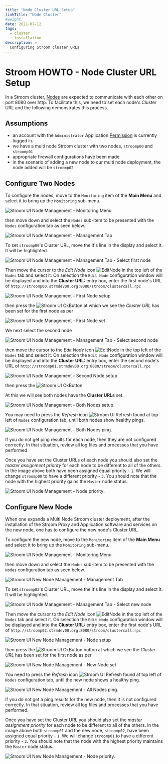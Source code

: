 ```yaml
---
title: "Node Cluster URL Setup"
linkTitle: "Node Cluster"
#weight:
date: 2021-07-12
tags: 
  - cluster
  - installation
description: >
  Configuring Stroom cluster URLs
---
```


# Stroom HOWTO - Node Cluster URL Setup
In a Stroom cluster, [Nodes](../../user-guide/nodes.md "Stroom Nodes") are expected to communicate with each other on port 8080 over http. To facilitate this, we need to set each node's Cluster URL and the following demonstrates this process.

## Assumptions
- an account with the `Administrator` Application [Permission](../../user-guide/roles.md "Stroom Application Permissions") is currently logged in.
- we have a multi node Stroom cluster with two nodes, `stroomp00` and `stroomp01`
- appropriate firewall configurations have been made
- in the scenario of adding a new node to our multi node deployment, the node added will be `stroomp02`

## Configure Two Nodes
To configure the nodes, move to the `Monitoring` item of the __Main Menu__ and select it to bring up the `Monitoring` sub-menu.

![Stroom UI Node Management - Monitoring Menu](../resources/UI-MonitoringSubmenu-00.png "Stroom UI Monitoring sub-menu")

then move down and select the `Nodes` sub-item to be presented with the `Nodes` configuration tab as seen below.

![Stroom UI Node Management - Management Tab](../resources/UI-NodeClusterSetup-01.png "Stroom UI Node Management - management tab")

To set `stroomp00`'s Cluster URL, move the it's line in the display and select it. It will be highlighted.

![Stroom UI Node Management - Management Tab - Select first node](../resources/UI-NodeClusterSetup-02.png "Stroom UI Node Management - select first node")

Then move the cursor to the _Edit Node_ icon ![EditNode](../resources/icons/edit.png "Edit Node") in the top left of
the `Nodes` tab and select it. On selection the `Edit Node` configuration window will be displayed and into
the __Cluster URL:__ entry box, enter the first node's URL of `http://stroomp00.strmdev00.org:8080/stroom/clustercall.rpc`

![Stroom UI Node Management - First Node setup](../resources/UI-NodeClusterSetup-03.png "Stroom UI Node Management - set clustercall url for first node")

then press the 
![Stroom UI OkButton](../resources/icons/buttonOk.png "Stroom UI OkButton")
at which we see the _Cluster URL_ has been set for the first node as per

![Stroom UI Node Management - First Node set](../resources/UI-NodeClusterSetup-04.png "Stroom UI Node Management - set clustercall url on first node")

We next select the second node

![Stroom UI Node Management - Management Tab - Select second node](../resources/UI-NodeClusterSetup-05.png "Stroom UI Node Management - select second node")

then move the cursor to the _Edit Node_ icon ![EditNode](../resources/icons/edit.png "Edit Node") in the top left of
the `Nodes` tab and select it. On selection the `Edit Node` configuration window will be displayed and into
the __Cluster URL:__ entry box, enter the second node's URL of `http://stroomp01.strmdev00.org:8080/stroom/clustercall.rpc`

![Stroom UI Node Management - Second Node setup](../resources/UI-NodeClusterSetup-06.png "Stroom UI Node Management - set clustercall url for second node")

then press the 
![Stroom UI OkButton](../resources/icons/buttonOk.png "Stroom UI OkButton")

At this we will see both nodes have the __Cluster URLs__ set.

![Stroom UI Node Management - Both Nodes setup](../resources/UI-NodeClusterSetup-07.png "Stroom UI Node Management - both nodes setup").

You may need to press the _Refresh_ icon
![Stroom UI Refresh](../resources/icons/refresh.png "Stroom UI RefreshButton")
found at top left of `Nodes` configuration tab, until both nodes show healthy pings.

![Stroom UI Node Management - Both Nodes ping](../resources/UI-NodeClusterSetup-08.png "Stroom UI Node Management - both nodes ping").

If you do not get ping results for each node, then they are not configured correctly. In that situation,
review all log files and processes that you have performed.

Once you have set the Cluster URLs of each node you should also set the _master assignment priority_ for each node to
be different to all of the others. In the image above both have been assigned equal priority - `1`. We will
change `stroomp00` to have a different priority - `3`. You should note that the node with the highest
priority gains the `Master` node status.

![Stroom UI Node Management - Node priority](../resources/UI-NodeClusterSetup-09.png "Stroom UI Node Management - set node priorities").

## Configure New Node
When one expands a Multi Node Stroom cluster deployment, after the installation of the Stroom Proxy and Application software and services on
the new node, one has to configure the new node's Cluster URL.

To configure the new node, move to the `Monitoring` item of the __Main Menu__ and select it to bring up the `Monitoring` sub-menu.

![Stroom UI Node Management - Monitoring Menu](../resources/UI-MonitoringSubmenu-00.png "Stroom UI Monitoring sub-menu")

then move down and select the `Nodes` sub-item to be presented with the `Nodes` configuration tab as seen below.

![Stroom UI New Node Management - Management Tab](../resources/UI-AddNewNode-00.png "Stroom UI New Node Management - management tab")

To set `stroomp02`'s Cluster URL, move the it's line in the display and select it. It will be highlighted.

![Stroom UI Node Management - Management Tab - Select new node](../resources/UI-AddNewNode-01.png "Stroom UI Node Management - select new node")

Then move the cursor to the _Edit Node_ icon ![EditNode](../resources/icons/edit.png "Edit Node") in the top left
of the `Nodes` tab and select it. On selection the `Edit Node` configuration window will be displayed
and into the __Cluster URL:__ entry box, enter the first node's URL of `http://stroomp02.strmdev00.org:8080/stroom/clustercall.rpc`

![Stroom UI New Node Management - Node setup](../resources/UI-AddNewNode-02.png "Stroom UI New Node Management - set clustercall url for new node")

then press the 
![Stroom UI OkButton](../resources/icons/buttonOk.png "Stroom UI OkButton")
button at which we see the _Cluster URL_ has been set for the first node as per

![Stroom UI New Node Management - New Node set](../resources/UI-AddNewNode-03.png "Stroom UI New Node Management - set clustercall url on new node")

You need to press the _Refresh_ icon
![Stroom UI Refresh](../resources/icons/refresh.png "Stroom UI RefreshButton")
found at top left of `Nodes` configuration tab, until the new node shows a healthy ping.

![Stroom UI New Node Management - All Nodes ping](../resources/UI-AddNewNode-04.png "Stroom UI New Node Management - all nodes ping").

If you do not get a ping results for the new node, then it is not configured correctly. In that situation, review all log files
and processes that you have performed.

Once you have set the Cluster URL you should also set the _master assignment priority_ for each node to
be different to all of the others. In the image above both `stroomp01` and the new node, `stroomp02`, have been
assigned equal priority - `1`. We will change `stroomp01` to have a different priority - `2`. You should note that the node
with the highest priority maintains the `Master` node status.

![Stroom UI New Node Management - Node priority](../resources/UI-AddNewNode-05.png "Stroom UI New Node Management - set node priorities").


